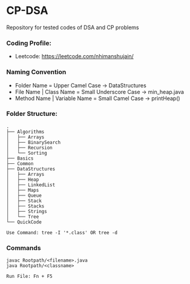 # CP-DSA
Repository for tested codes of DSA and CP problems


### Coding Profile:
- Leetcode: https://leetcode.com/nhimanshujain/ 


### Naming Convention
- Folder Name = Upper Camel Case -> DataStructures
- File Name | Class Name = Small Underscore Case -> min_heap.java
- Method Name | Variable Name = Small Camel Case -> printHeap()


### Folder Structure:

```
.
├── Algorithms
│   ├── Arrays
│   ├── BinarySearch
│   ├── Recursion
│   └── Sorting
├── Basics
├── Common
├── DataStructures
│   ├── Arrays
│   ├── Heap
│   ├── LinkedList
│   ├── Maps
│   ├── Queue
│   ├── Stack
│   ├── Stacks
│   ├── Strings
│   └── Tree
└── QuickCode

Use Command: tree -I '*.class' OR tree -d
```

### Commands

```
javac Rootpath/<filename>.java
java Rootpath/<classname>

Run File: Fn + F5
```

